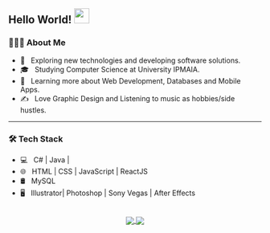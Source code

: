 ## Hello World! <img src="https://raw.githubusercontent.com/iampavangandhi/iampavangandhi/master/gifs/Hi.gif" width="30px"></h2>

<h3> 👨🏻‍💻 About Me </h3>

- 🤔 &nbsp; Exploring new technologies and developing software solutions.
- 🎓 &nbsp; Studying Computer Science at University IPMAIA.
- 🌱 &nbsp; Learning more about Web Development, Databases and Mobile Apps.
- ✍️ &nbsp; Love Graphic Design and Listening to music as hobbies/side hustles.
<hr>
<h3>🛠 Tech Stack</h3>

- 💻 &nbsp; C# | Java |
- 🌐 &nbsp; HTML | CSS | JavaScript | ReactJS
- 🛢 &nbsp; MySQL
- 🖥 &nbsp; Illustrator| Photoshop | Sony Vegas | After Effects
</br>

<div align="center">
  <a href="https://github.com/marcoftmartins">
  <img align="center" src="https://github-readme-stats.vercel.app/api?username=marcoftmartins&show_icons=true&bg_color=45,29003d,140033&title_color=fff&text_color=fff&icon_color=5c00cc" />
  <img align="center" src="https://github-readme-stats.vercel.app/api/top-langs/?username=marcoftmartins&layout=compact&bg_color=45,29003d,140033&title_color=fff&text_color=fff"/>
  </a>
</div>
